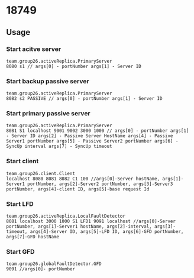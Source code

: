 # 18749
## Usage

### Start acitve server

```shell
team.group26.activeReplica.PrimaryServer
8080 s1 // args[0] - portNumber args[1] - Server ID
```
### Start backup passive server

```shell
team.group26.activeReplica.PrimaryServer
8082 s2 PASSIVE // args[0] - portNumber args[1] - Server ID
```

### Start primary passive server

```shell
team.group26.activeReplica.PrimaryServer
8081 S1 localhost 9001 9002 3000 1000 // args[0] - portNumber args[1] - Server ID args[2] - Passive Server HostName args[4] - Passive Server1 portNumber args[5] - Passive Server2 portNumber args[6] - SyncUp interval args[7] - SyncUp timeout
```

### Start client

```shell
team.group26.client.Client
localhost 8080 8081 8082 C1 100 //args[0]-Server hostName, args[1]-Server1 portNumber, args[2]-Server2 portNumber, args[3]-Server3 portNumber, args[4]-client ID, args[5]-base request Id
```

### Start LFD

```shell
team.group26.activeReplica.LocalFaultDetector
8081 localhost 3000 1000 S1 LFD1 9091 localhost //args[0]-Server portNumber, args[1]-Server1 hostName, args[2]-interval, args[3]-timeout, args[4]-Server ID, args[5]-LFD ID, args[6]-GFD portNumber, args[7]-GFD hostName
```

### Start GFD

```shell
team.group26.globalFaultDetector.GFD
9091 //args[0]- portNumber
```

